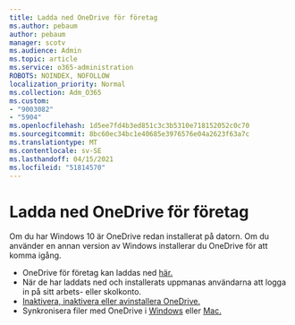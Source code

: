 ```yaml
---
title: Ladda ned OneDrive för företag
ms.author: pebaum
author: pebaum
manager: scotv
ms.audience: Admin
ms.topic: article
ms.service: o365-administration
ROBOTS: NOINDEX, NOFOLLOW
localization_priority: Normal
ms.collection: Adm_O365
ms.custom:
- "9003082"
- "5904"
ms.openlocfilehash: 1d5ee7fd4b3ed851c3c3b5310e718152052c0c70
ms.sourcegitcommit: 8bc60ec34bc1e40685e3976576e04a2623f63a7c
ms.translationtype: MT
ms.contentlocale: sv-SE
ms.lasthandoff: 04/15/2021
ms.locfileid: "51814570"
---
```

# <a name="download-onedrive-for-business"></a>Ladda ned OneDrive för företag

Om du har Windows 10 är OneDrive redan installerat på datorn. Om du använder en annan version av Windows installerar du OneDrive för att komma igång.

- OneDrive för företag kan laddas ned [här.](https://www.microsoft.com/microsoft-365/onedrive/download)
- När de har laddats ned och installerats uppmanas användarna att logga in på sitt arbets- eller skolkonto.
- [Inaktivera, inaktivera eller avinstallera OneDrive.](https://support.microsoft.com/office/turn-off-disable-or-uninstall-onedrive-f32a17ce-3336-40fe-9c38-6efb09f944b0)
- Synkronisera filer med OneDrive i [Windows](https://support.microsoft.com/office/615391c4-2bd3-4aae-a42a-858262e42a49) eller [Mac.](https://support.microsoft.com/office/d11b9f29-00bb-4172-be39-997da46f913f)
